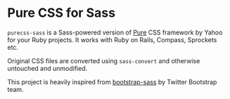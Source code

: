 # Pure CSS for Sass

`purecss-sass` is a Sass-powered version of [Pure](https://github.com/yahoo/pure/) CSS framework by Yahoo for your Ruby projects. It works with Ruby on Rails, Compass, Sprockets etc.

Original CSS files are converted using `sass-convert` and otherwise untouched and unmodified.

This project is heavily inspired from [bootstrap-sass](https://github.com/twbs/bootstrap-sass) by Twitter Bootstrap team.